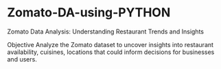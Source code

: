 # Zomato-DA-using-PYTHON

Zomato Data Analysis: Understanding Restaurant Trends and Insights

Objective
Analyze the Zomato dataset to uncover insights into restaurant availability, cuisines, locations that could inform decisions for businesses and users.

